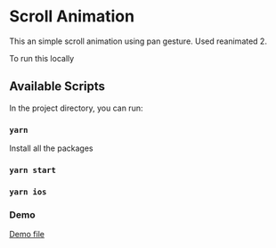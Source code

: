 # Scroll Animation
This an simple scroll animation using pan gesture.
Used reanimated 2.

To run this locally 
## Available Scripts

In the project directory, you can run:

### `yarn`
Install all the packages

### `yarn start`
### `yarn ios`

### Demo
[Demo file](demo.gif)